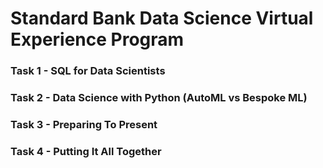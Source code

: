 # Standard Bank Data Science Virtual Experience Program

### Task 1 - SQL for Data Scientists

### Task 2 - Data Science with Python (AutoML vs Bespoke ML)

### Task 3 - Preparing To Present

### Task 4 - Putting It All Together
